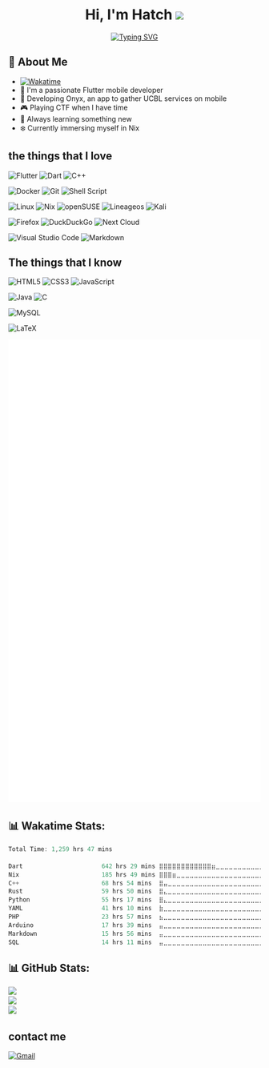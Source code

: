 

<h1 align="center"><b>Hi, I'm Hatch </b><img src="https://media.giphy.com/media/hvRJCLFzcasrR4ia7z/giphy.gif" width="35"></h1>

<p align="center">
<a href="https://git.io/typing-svg"><img src="https://readme-typing-svg.herokuapp.com?font=Fira+Code&pause=1000&color=F76215&random=false&width=435&lines=Hello+from+Hatch01+!+&hearts;;Polytech+Lyon+Informatic+Student;Self+Learner;CTF+Beginner;Learning+new+stuff+everytime;Love+to+contribute+to+public+project%3C3" alt="Typing SVG" /></a>
</p>

## 👋 About Me
- [![Wakatime](https://wakatime.com/badge/user/461c954a-eee6-42a2-9a5a-b6e2f0dfd155.svg)](https://wakatime.com/@461c954a-eee6-42a2-9a5a-b6e2f0dfd155)
- 🚀 I'm a passionate Flutter mobile developer
- 📱 Developing Onyx, an app to gather UCBL services on mobile
- 🎮 Playing CTF when I have time
- 🌱 Always learning something new
- ❄️ Currently immersing myself in Nix
## the things that I love

![Flutter](https://img.shields.io/badge/Flutter-%2302569B.svg?style=for-the-badge&logo=Flutter&logoColor=white)
![Dart](https://img.shields.io/badge/dart-%230175C2.svg?style=for-the-badge&logo=dart&logoColor=white)
![C++](https://img.shields.io/badge/c++-%2300599C.svg?style=for-the-badge&logo=c%2B%2B&logoColor=white)

![Docker](https://img.shields.io/badge/docker-%230db7ed.svg?style=for-the-badge&logo=docker&logoColor=white)
![Git](https://img.shields.io/badge/git-%23F05033.svg?style=for-the-badge&logo=git&logoColor=white)
![Shell Script](https://img.shields.io/badge/shell_script-%23121011.svg?style=for-the-badge&logo=gnu-bash&logoColor=white)

![Linux](https://img.shields.io/badge/Linux-FCC624?style=for-the-badge&logo=linux&logoColor=black)
![Nix](https://img.shields.io/badge/NIX-5277C3.svg?style=for-the-badge&logo=NixOS&logoColor=white)
![openSUSE](https://img.shields.io/badge/openSUSE-%2364B345?style=for-the-badge&logo=openSUSE&logoColor=white)
![Lineageos](https://img.shields.io/badge/lineageos-167C80?style=for-the-badge&logo=lineageos&logoColor=white)
![Kali](https://img.shields.io/badge/Kali-268BEE?style=for-the-badge&logo=kalilinux&logoColor=white)

![Firefox](https://img.shields.io/badge/Firefox-FF7139?style=for-the-badge&logo=Firefox-Browser&logoColor=white)
![DuckDuckGo](https://img.shields.io/badge/duckduckgo-de5833?style=for-the-badge&logo=duckduckgo&logoColor=white)
![Next Cloud](https://img.shields.io/badge/Next%20Cloud-0B94DE?style=for-the-badge&logo=nextcloud&logoColor=white)

![Visual Studio Code](https://img.shields.io/badge/Visual%20Studio%20Code-0078d7.svg?style=for-the-badge&logo=visual-studio-code&logoColor=white)
![Markdown](https://img.shields.io/badge/markdown-%23000000.svg?style=for-the-badge&logo=markdown&logoColor=white)

## The things that I know

![HTML5](https://img.shields.io/badge/html5-%23E34F26.svg?style=for-the-badge&logo=html5&logoColor=white)
![CSS3](https://img.shields.io/badge/css3-%231572B6.svg?style=for-the-badge&logo=css3&logoColor=white)
![JavaScript](https://img.shields.io/badge/javascript-%23323330.svg?style=for-the-badge&logo=javascript&logoColor=%23F7DF1E)

![Java](https://img.shields.io/badge/java-%23ED8B00.svg?style=for-the-badge&logo=openjdk&logoColor=white)
![C](https://img.shields.io/badge/c-%2300599C.svg?style=for-the-badge&logo=c&logoColor=white)

![MySQL](https://img.shields.io/badge/mysql-%2300f.svg?style=for-the-badge&logo=mysql&logoColor=white)

![LaTeX](https://img.shields.io/badge/latex-%23008080.svg?style=for-the-badge&logo=latex&logoColor=white)

<p align="center">
  <a href="https://github.com/SuperSandro2000/">
    <img src="https://raw.githubusercontent.com/hatch01/hatch01/master/github-metrics.svg" />
  </a>
</p>

## 📊 Wakatime Stats:

<!--START_SECTION:waka-->

```dart
Total Time: 1,259 hrs 47 mins

Dart                      642 hrs 29 mins ⣿⣿⣿⣿⣿⣿⣿⣿⣿⣿⣿⣿⣶⣀⣀⣀⣀⣀⣀⣀⣀⣀⣀⣀⣀   50.47 %
Nix                       185 hrs 49 mins ⣿⣿⣿⣶⣀⣀⣀⣀⣀⣀⣀⣀⣀⣀⣀⣀⣀⣀⣀⣀⣀⣀⣀⣀⣀   14.60 %
C++                       68 hrs 54 mins  ⣿⣤⣀⣀⣀⣀⣀⣀⣀⣀⣀⣀⣀⣀⣀⣀⣀⣀⣀⣀⣀⣀⣀⣀⣀   05.41 %
Rust                      59 hrs 50 mins  ⣿⣄⣀⣀⣀⣀⣀⣀⣀⣀⣀⣀⣀⣀⣀⣀⣀⣀⣀⣀⣀⣀⣀⣀⣀   04.70 %
Python                    55 hrs 17 mins  ⣿⣄⣀⣀⣀⣀⣀⣀⣀⣀⣀⣀⣀⣀⣀⣀⣀⣀⣀⣀⣀⣀⣀⣀⣀   04.34 %
YAML                      41 hrs 10 mins  ⣷⣀⣀⣀⣀⣀⣀⣀⣀⣀⣀⣀⣀⣀⣀⣀⣀⣀⣀⣀⣀⣀⣀⣀⣀   03.23 %
PHP                       23 hrs 57 mins  ⣦⣀⣀⣀⣀⣀⣀⣀⣀⣀⣀⣀⣀⣀⣀⣀⣀⣀⣀⣀⣀⣀⣀⣀⣀   01.88 %
Arduino                   17 hrs 39 mins  ⣤⣀⣀⣀⣀⣀⣀⣀⣀⣀⣀⣀⣀⣀⣀⣀⣀⣀⣀⣀⣀⣀⣀⣀⣀   01.39 %
Markdown                  15 hrs 56 mins  ⣤⣀⣀⣀⣀⣀⣀⣀⣀⣀⣀⣀⣀⣀⣀⣀⣀⣀⣀⣀⣀⣀⣀⣀⣀   01.25 %
SQL                       14 hrs 11 mins  ⣤⣀⣀⣀⣀⣀⣀⣀⣀⣀⣀⣀⣀⣀⣀⣀⣀⣀⣀⣀⣀⣀⣀⣀⣀   01.12 %
```

<!--END_SECTION:waka-->

## 📊 GitHub Stats:
![](https://github-readme-stats.vercel.app/api?username=hatch01&theme=dark&hide_border=false&include_all_commits=false&count_private=true&refresh=true)<br/>
![](https://github-readme-streak-stats.herokuapp.com/?user=hatch01&theme=dark&hide_border=false&refresh=true)<br/>
![](https://github-profile-trophy.vercel.app/?username=hatch01&theme=radical&no-frame=false&no-bg=true&margin-w=4)



## contact me

[![Gmail](https://img.shields.io/badge/Gmail-D14836?style=for-the-badge&logo=gmail&logoColor=white)](mailto:eymericdechelette@gmail.com)
